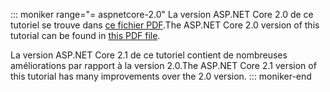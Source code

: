 ::: moniker range="= aspnetcore-2.0"
<span data-ttu-id="22f57-101">La version ASP.NET Core 2.0 de ce tutoriel se trouve dans [ce fichier PDF](https://github.com/aspnet/Docs/tree/master/aspnetcore/data/ef-rp/intro/PDF-6-18-18.pdf).</span><span class="sxs-lookup"><span data-stu-id="22f57-101">The ASP.NET Core 2.0 version of this tutorial can be found in [this PDF file](https://github.com/aspnet/Docs/tree/master/aspnetcore/data/ef-rp/intro/PDF-6-18-18.pdf).</span></span>

<span data-ttu-id="22f57-102">La version ASP.NET Core 2.1 de ce tutoriel contient de nombreuses améliorations par rapport à la version 2.0.</span><span class="sxs-lookup"><span data-stu-id="22f57-102">The ASP.NET Core 2.1 version of this tutorial has many improvements over the 2.0 version.</span></span>
::: moniker-end

